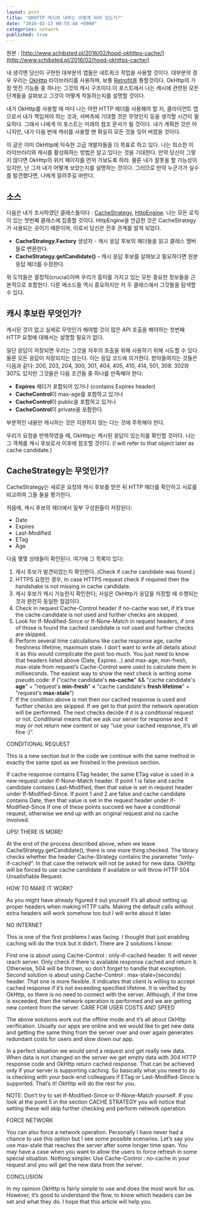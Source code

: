 ```yaml
---
layout: post
title: "OKHTTP 캐시의 내부는 어떻게 되어 있는가?"
date: "2016-02-13 00:55:46 +0900"
categories: network
published: true
---
```



원본 : [http://www.schibsted.pl/2016/02/hood-okhttps-cache/](http://www.schibsted.pl/2016/02/hood-okhttps-cache/)

내 생각엔 당신이 구현한 대부분의 앱들은 네트워크 작업을 사용할 것이다. 대부분의 경우 우리는 [OkHttp](http://square.github.io/okhttp/) 라이브러리를 사용하며, 보통 [Retrofit을](http://square.github.io/retrofit/) 통할것이다. OkHttp의 가장 멋진 기능들 중 하나는 그것의 캐시 구조이다.이 포스트에서 나는 캐시에 관련된 모든 단계들을 살펴보고 그것이 어떻게 작동하는지를 설명할 것이다.

내가 OkHttp를 사용할 때 마다 나는 어떤 HTTP 헤더를 사용해야 할 지, 클라이언트 앱으로서 내가 책임져야 하는 것과, 서버측에 기대할 것은 무엇인지 등을 생각할 시간이 필요하다. 그래서 나에게 이 포스트는 미래의 참조 문서가 될 것이다. 내가 계획한 것은 아니지만, 내가 다음 번에 캐쉬를 사용할 땐 확실히 모든 것을 잊어 버렸을 것이다.

이 글은 이미 OkHttp에 익숙한 고급 개발자들을 더 목표로 하고 있다. 나는 최소한 이 라이브러리와 캐시를 활성화하는 방법은 알고 있다는 것을 기대한다. 만약 당신이 그렇지 않다면 OkHttp의 위키 페이지를 먼저 가보도록 하라. 물론 내가 잘못을 할 가능성이 있지만, 난 그저 내가 어떻게 보았는지를 설명하는 것이다. 그러므로 만약 누군가가 실수를 발견했다면, 나에게 알려주길 바란다.

## 소스

다음은 내가 조사하였던 클래스들이다 : [CacheStrategy](https://github.com/square/okhttp/blob/master/okhttp/src/main/java/okhttp3/internal/http/CacheStrategy.java), [HttpEngine](https://github.com/square/okhttp/blob/master/okhttp/src/main/java/okhttp3/internal/http/HttpEngine.java). 나는 모든 로직이 있는 첫번째 클래스에 집중할 것이다. HttpEngine을 언급한 것은 CacheStrategy가 사용되는 곳이기 때문이며, 이로서 당신은 전후 관계를 알게 되었다.

- **CacheStrategy.Factory** 생성자 - 캐시 응답 후보의 헤더들을 읽고 클래스 멤버들로 변환한다.
- **CacheStrategy.getCandidate()** – 캐시 응답 후보를 살펴보고 필요하다면 원본 응답 헤더를 수정한다.

위 도막들은 결정적(crucial)이며 우리가 흥미를 가지고 있는 모든 중요한 정보들을 근본적으로 포함한다. 다른 메소드들 역시 중요하지만 저 두 클래스에서 그것들을 탐색할 수 있다.

## 캐시 후보란 무엇인가?

캐시된 것이 없고 실제로 무엇인가 해야할 것이 많은 API 호출을 해야하는 첫번째 HTTP 요청에 대해서는 설명할 필요가 없다.

일단 응답이 저장되면 우리는 그것을 차후의 호출을 위해 사용하기 위해 시도할 수 있다. 물론 모든 응답이 저장되지는 않는다. 이는 응답 코드에 의거한다. 받아들여지는 것들은 다음과 같다: 200, 203, 204, 300, 301, 404, 405, 410, 414, 501, 308. 302와 307도 있지만 그것들은 다음 조건들 중 하나를 만족해야 한다:

- **Expires** 헤더가 포함되어 있거나 (contains Expires header)
- **CacheControl**이 max-age를 포함하고 있거나
- **CacheControl**이 public을 포함하고 있거나
- **CacheControl**이 private을 포함한다.

부분적인 내용만 캐시하는 것은 지원하지 않는 다는 것에 주목해야 한다.

우리가 요청을 반복하였을 때, OkHttp는 캐시된 응답이 있는지를 확인할 것이다. 나는 그 객체를 캐시 후보로서 이후에 참조할 것이다. (I will refer to that object later as cache candidate.)

## CacheStrategy는 무엇인가?

CacheStrategy는 새로운 요청와 캐시 후보를 받은 뒤 HTTP 헤더를 확인하고 서로를 비교하여 그들 둘을 평가한다.

처음에, 캐시 후보의 헤더에서 일부 구성원들이 저장된다:

- Date
- Expires
- Last-Modified
- ETag
- Age

다음 몇몇 상태들이 확인된다. 여기에 그 목록이 있다:

1. 캐시 후보가 발견되었는지 확인한다. (Check if cache candidate was found.)
2. HTTPS 요청인 경우, In case HTTPS request check if required then the handshake is not missing in cache candidate.
3. 캐시 후보가 캐시 가능한지 확인한다; 사실은 OkHttp가 응답을 저장할 때 수행되는 것과 완전히 동일한 점검이다.
4. Check in request Cache-Control header if no-cache was set, if it’s true the cache candidate is not used and further checks are skipped.
5. Look for If-Modified-Since or If-None-Match in request headers, if one of those is found the cached candidate is not used and further checks are skipped.
6. Perform several time calculations like cache response age, cache freshness lifetime, maximum stale. I don’t want to write all details about it as this would complicate the post too much. You just need to know that headers listed above (Date, Expires…) and max-age, min-fresh, max-stale from request’s Cache-Control were used to calculate them in milliseconds.
The easiest way to show the next check is writing some pseudo code: if ("cache candidate's **no-cache**" && "cache candidate's **age**" + "request's **min-fresh**" **<** "cache candidate's **fresh lifetime**" + "request's **max-stale**")
7. If the condition above is met then our cached response is used and further checks are skipped.
If we get to that point the network operation will be performed. The next checks decide if it is a conditional request or not. Conditional means that we ask our server for response and it may or not return new content or say “use your cached response, it’s all fine :)”.

CONDITIONAL REQUEST

This is a new section but in the code we continue with the same method in exactly the same spot as we finished in the previous section.

If cache response contains ETag header, the same ETag value is used in a new request under If-None-Match header.
If point 1 is false and cache candidate contains Last-Modified, then that value is set in request header under If-Modified-Since.
If point 1 and 2 are false and cache candidate contains Date, then that value is set in the request header under If-Modified-Since
If one of these points succeed we have a conditional request, otherwise we end up with an original request and no cache involved.

UPS! THERE IS MORE!

At the end of the process described above, when we leave CacheStrategy.getCandidate(), there is one more thing checked.  The library checks whether the header Cache-Strategy contains the parameter “only-if-cached“. In that case the network will not be asked for new data. OkHttp will be forced to use cache candidate if available or will throw HTTP 504 Unsatisfiable Request.

HOW TO MAKE IT WORK?

As you might have already figured it out yourself it’s all about setting up proper headers when making HTTP calls. Making the default calls without extra headers will work somehow too but I will write about it later.

NO INTERNET

This is one of the first problems I was facing. I thought that just enabling caching will do the trick but it didn’t. There are 2 solutions I know:

First one is about using Cache-Control : only-if-cached header. It will never reach server. Only check if there is available response cached and return it. Otherwise, 504 will be thrown, so don’t forget to handle that exception.
Second solution is about using Cache-Control : max-stale=[seconds] header. That one is more flexible. It indicates that client is willing to accept cached response if it’s not exceeding specified lifetime. It is verified by OkHttp, so there is no need to connect with the server. Although, if the time is exceeded, then the network operation is performed and we are getting new content from the server.
CARE FOR USER COSTS AND SPEED

The above solutions work out the offline mode and it’s all about OkHttp verification. Usually our apps are online and we would like to get new data and getting the same thing from the server over and over again generates redundant costs for users and slow down our app.

In a perfect situation we would send a request and get really new data. When data is not changed on the server we get empty data with 304 HTTP response code and OkHttp return cached response. That can be achieved only if your server is supporting caching. So basically what you need to do is checking with your back-end colleagues if ETag or Last-Modified-Since is supported. That’s it! OkHttp will do the rest for you.

NOTE: Don’t try to set If-Modified-Since or If-None-Match yourself. If you look at the point 5 in the section CACHE STRATEGY you will notice that setting these will skip further checking and perform network operation.

FORCE NETWORK

You can also force a network operation. Personally I have never had a chance to use this option but I see some possible scenarios. Let’s say you use max-stale that reaches the server after some longer time span. You may have a case when you want to allow the users to force refresh in some special situation. Nothing simpler. Use Cache-Control : no-cache in your request and you will get the new data from the server.

CONCLUSION

In my opinion OkHttp is fairly simple to use and does the most work for us. However, it’s good to understand the flow, to know which headers can be set and what they do. I hope that this article will help you.
